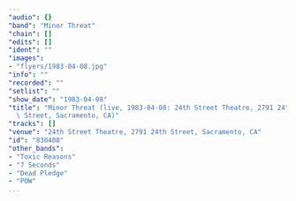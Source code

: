 ```yaml
---
"audio": {}
"band": "Minor Threat"
"chain": []
"edits": []
"ident": ""
"images":
- "flyers/1983-04-08.jpg"
"info": ""
"recorded": ""
"setlist": ""
"show_date": "1983-04-08"
"title": "Minor Threat (live, 1983-04-08: 24th Street Theatre, 2791 24th\
  \ Street, Sacramento, CA)"
"tracks": []
"venue": "24th Street Theatre, 2791 24th Street, Sacramento, CA"
"id": "830408"
"other_bands":
- "Toxic Reasons"
- "7 Seconds"
- "Dead Pledge"
- "POW"
...
```

